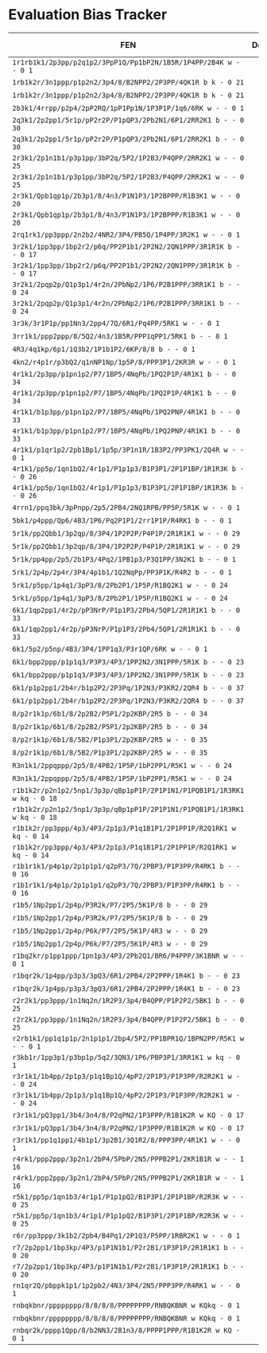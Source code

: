 # Evaluation Bias Tracker

| FEN | Depth | SeaJay (cp) | Komodo (cp) | Delta | SeaJay Best | Komodo Best |
| --- | ---: | ---: | ---: | ---: | --- | --- |
| `1r1rb1k1/2p3pp/p2q1p2/3PpP1Q/Pp1bP2N/1B5R/1P4PP/2B4K w - - 0 1` | 18 | -1 | 585 | -586 | Qxh7+ | Qxh7+ |
| `1rb1k2r/3n1ppp/p1p2n2/3p4/8/B2NPP2/2P3PP/4QK1R b k - 0 21` | 14 | -38 | -229 | 191 | Rb5 | Rb5 |
| `1rb1k2r/3n1ppp/p1p2n2/3p4/8/B2NPP2/2P3PP/4QK1R b k - 0 21` | 18 | -49 | -223 | 174 | Rb5 | Rb5 |
| `2b3k1/4rrpp/p2p4/2pP2RQ/1pP1Pp1N/1P3P1P/1q6/6RK w - - 0 1` | 18 | -196 | 31994 | -32190 | Qh6 | Qxh7+ |
| `2q3k1/2p2pp1/5r1p/pP2r2P/P1pQP3/2Pb2N1/6P1/2RR2K1 b - - 0 30` | 14 | 83 | 260 | -177 | Rg5 | Rg5 |
| `2q3k1/2p2pp1/5r1p/pP2r2P/P1pQP3/2Pb2N1/6P1/2RR2K1 b - - 0 30` | 18 | 94 | 203 | -109 | Rg5 | Rg5 |
| `2r3k1/2p1n1b1/p3p1pp/3bP2q/5P2/1P2B3/P4QPP/2RR2K1 w - - 0 25` | 14 | 9 | -93 | 102 | Bc5 | h3 |
| `2r3k1/2p1n1b1/p3p1pp/3bP2q/5P2/1P2B3/P4QPP/2RR2K1 w - - 0 25` | 18 | -10 | -124 | 114 | Rd2 | h3 |
| `2r3k1/Qpb1qp1p/2b3p1/8/4n3/P1N1P3/1P2BPPP/R1B3K1 w - - 0 20` | 14 | 51 | -177 | 228 | Nxe4 | f3 |
| `2r3k1/Qpb1qp1p/2b3p1/8/4n3/P1N1P3/1P2BPPP/R1B3K1 w - - 0 20` | 18 | -12 | -169 | 157 | Nxe4 | Nxe4 |
| `2rq1rk1/pp3ppp/2n2b2/4NR2/3P4/PB5Q/1P4PP/3R2K1 w - - 0 1` | 18 | 214 | 31994 | -31780 | Rxf6 | Qxh7+ |
| `3r2k1/1pp3pp/1bp2r2/p6q/PP2P1b1/2P2N2/2QN1PPP/3R1R1K b - - 0 17` | 14 | -54 | 99 | -153 | Rxd2 | Rdf8 |
| `3r2k1/1pp3pp/1bp2r2/p6q/PP2P1b1/2P2N2/2QN1PPP/3R1R1K b - - 0 17` | 18 | 23 | 112 | -89 | Rxd2 | Rdf8 |
| `3r2k1/2pqp2p/Q1p3p1/4r2n/2PbNp2/1P6/P2B1PPP/3RR1K1 b - - 0 24` | 14 | 26 | 102 | -76 | Bc5 | Qg4 |
| `3r2k1/2pqp2p/Q1p3p1/4r2n/2PbNp2/1P6/P2B1PPP/3RR1K1 b - - 0 24` | 18 | 38 | 289 | -251 | Bc5 | Qg4 |
| `3r3k/3r1P1p/pp1Nn3/2pp4/7Q/6R1/Pq4PP/5RK1 w - - 0 1` | 10 | 31996 | 31996 | 0 | Nb7 | Qxd8+ |
| `3rr1k1/ppp2ppp/8/5Q2/4n3/1B5R/PPP1qPP1/5RK1 b - - 0 1` | 18 | 484 | 664 | -180 | Qxf1+ | Qxf1+ |
| `4R3/4q1kp/6p1/1Q3b2/1P1b1P2/6KP/8/8 b - - 0 1` | 18 | 363 | 31997 | -31634 | Qh4+ | Qh4+ |
| `4kn2/r4p1r/p3bQ2/q1nNP1Np/1p5P/8/PPP3P1/2KR3R w - - 0 1` | 10 | 31998 | 31998 | 0 | Nxh7 | Qe7+ |
| `4r1k1/2p3pp/p1pn1p2/P7/1BP5/4NqPb/1PQ2P1P/4R1K1 b - - 0 34` | 14 | 92 | 203 | -111 | Nf5 | Ne4 |
| `4r1k1/2p3pp/p1pn1p2/P7/1BP5/4NqPb/1PQ2P1P/4R1K1 b - - 0 34` | 18 | 126 | 203 | -77 | Nf5 | Ne4 |
| `4r1k1/b1p3pp/p1pn1p2/P7/1BP5/4NqPb/1PQ2PNP/4R1K1 b - - 0 33` | 14 | 21 | 193 | -172 | Bd4 | Bxe3 |
| `4r1k1/b1p3pp/p1pn1p2/P7/1BP5/4NqPb/1PQ2PNP/4R1K1 b - - 0 33` | 18 | 87 | 190 | -103 | Bxe3 | Bxe3 |
| `4r1k1/p1qr1p2/2pb1Bp1/1p5p/3P1n1R/1B3P2/PP3PK1/2Q4R w - - 0 1` | 18 | 155 | 31994 | -31839 | Qxf4 | Qxf4 |
| `4r1k1/pp5p/1qn1bQ2/4r1p1/P1p1p3/B1P3P1/2P1P1BP/1R1R3K b - - 0 26` | 14 | -117 | -238 | 121 | Qa6 | Rd5 |
| `4r1k1/pp5p/1qn1bQ2/4r1p1/P1p1p3/B1P3P1/2P1P1BP/1R1R3K b - - 0 26` | 18 | -143 | -225 | 82 | Rd5 | Rd5 |
| `4rrn1/ppq3bk/3pPnpp/2p5/2PB4/2NQ1RPB/PP5P/5R1K w - - 0 1` | 18 | 291 | 1108 | -817 | Qxg6+ | Qxg6+ |
| `5bk1/p4ppp/Qp6/4B3/1P6/Pq2P1P1/2rr1P1P/R4RK1 b - - 0 1` | 18 | 198 | 31992 | -31794 | Qxe3 | Qxe3 |
| `5r1k/pp2Qbb1/3p2qp/8/3P4/1P2P2P/P4P1P/2R1R1K1 w - - 0 29` | 14 | -93 | -479 | 386 | Kf1 | Kf1 |
| `5r1k/pp2Qbb1/3p2qp/8/3P4/1P2P2P/P4P1P/2R1R1K1 w - - 0 29` | 18 | -89 | -483 | 394 | Kf1 | Kf1 |
| `5r1k/pp4pp/2p5/2b1P3/4Pq2/1PB1p3/P3Q1PP/3N2K1 b - - 0 1` | 18 | 599 | 905 | -306 | Qf1+ | Qf1+ |
| `5rk1/2p4p/2p4r/3P4/4p1b1/1Q2NqPp/PP3P1K/R4R2 b - - 0 1` | 18 | 34 | 82 | -48 | cxd5 | cxd5 |
| `5rk1/p5pp/1p4q1/3pP3/8/2Pb2P1/1P5P/R1BQ2K1 w - - 0 24` | 14 | -58 | -161 | 103 | Be3 | Be3 |
| `5rk1/p5pp/1p4q1/3pP3/8/2Pb2P1/1P5P/R1BQ2K1 w - - 0 24` | 18 | -39 | -174 | 135 | Be3 | Be3 |
| `6k1/1qp2pp1/4r2p/pP3NrP/P1p1P3/2Pb4/5QP1/2R1R1K1 b - - 0 33` | 14 | 148 | 329 | -181 | Rxh5 | Rf6 |
| `6k1/1qp2pp1/4r2p/pP3NrP/P1p1P3/2Pb4/5QP1/2R1R1K1 b - - 0 33` | 18 | 158 | 364 | -206 | Qb6 | Rf6 |
| `6k1/5p2/p5np/4B3/3P4/1PP1q3/P3r1QP/6RK w - - 0 1` | 11 | 31997 | 31997 | 0 | Qa8+ | Qa8+ |
| `6k1/bpp2ppp/p1p1q3/P3P3/4P3/1PP2N2/3N1PPP/5R1K b - - 0 23` | 14 | 23 | 256 | -233 | Qd7 | g5 |
| `6k1/bpp2ppp/p1p1q3/P3P3/4P3/1PP2N2/3N1PPP/5R1K b - - 0 23` | 18 | 78 | 250 | -172 | Qd7 | g5 |
| `6k1/p1p2pp1/2b4r/b1p2P2/2P3Pq/1P2N3/P3KR2/2QR4 b - - 0 37` | 14 | -102 | 183 | -285 | Qg3 | Qg3 |
| `6k1/p1p2pp1/2b4r/b1p2P2/2P3Pq/1P2N3/P3KR2/2QR4 b - - 0 37` | 18 | -114 | 223 | -337 | Qg3 | Qg3 |
| `8/p2r1k1p/6b1/8/2p2B2/P5P1/2p2KBP/2R5 b - - 0 34` | 14 | 48 | -266 | 314 | Kf6 | c3 |
| `8/p2r1k1p/6b1/8/2p2B2/P5P1/2p2KBP/2R5 b - - 0 34` | 18 | 19 | -250 | 269 | Kf6 | c3 |
| `8/p2r1k1p/6b1/8/5B2/P1p3P1/2p2KBP/2R5 w - - 0 35` | 14 | -47 | 272 | -319 | Bf3 | Ke2 |
| `8/p2r1k1p/6b1/8/5B2/P1p3P1/2p2KBP/2R5 w - - 0 35` | 18 | -2 | 265 | -267 | Bc6 | Ke2 |
| `R3n1k1/2ppqppp/2p5/8/4PB2/1P5P/1bP2PP1/R5K1 w - - 0 24` | 14 | -66 | -291 | 225 | R1a4 | R1a4 |
| `R3n1k1/2ppqppp/2p5/8/4PB2/1P5P/1bP2PP1/R5K1 w - - 0 24` | 18 | -120 | -342 | 222 | Rd1 | Re1 |
| `r1b1k2r/p2n1p2/5np1/3p3p/qBp1pP1P/2P1P1N1/P1PQB1P1/1R3RK1 w kq - 0 18` | 14 | 128 | 269 | -141 | Nxe4 | Nxe4 |
| `r1b1k2r/p2n1p2/5np1/3p3p/qBp1pP1P/2P1P1N1/P1PQB1P1/1R3RK1 w kq - 0 18` | 18 | 123 | 431 | -308 | Nxe4 | Nxe4 |
| `r1b1k2r/pp3ppp/4p3/4P3/2p1p3/P1q1B1P1/2P1PP1P/R2Q1RK1 w kq - 0 14` | 14 | 59 | 209 | -150 | Qd6 | Qd6 |
| `r1b1k2r/pp3ppp/4p3/4P3/2p1p3/P1q1B1P1/2P1PP1P/R2Q1RK1 w kq - 0 14` | 18 | 68 | 347 | -279 | Qd6 | Qd6 |
| `r1b1r1k1/p4p1p/2p1p1p1/q2pP3/7Q/2PBP3/P1P3PP/R4RK1 b - - 0 16` | 14 | 85 | 5 | 80 | Qxc3 | Rf8 |
| `r1b1r1k1/p4p1p/2p1p1p1/q2pP3/7Q/2PBP3/P1P3PP/R4RK1 b - - 0 16` | 18 | 91 | -21 | 112 | Qxc3 | Rf8 |
| `r1b5/1Np2pp1/2p4p/P3R2k/P7/2P5/5K1P/8 b - - 0 29` | 14 | 95 | 134 | -39 | Kg6 | Kg6 |
| `r1b5/1Np2pp1/2p4p/P3R2k/P7/2P5/5K1P/8 b - - 0 29` | 18 | 113 | 149 | -36 | Kg6 | Kg6 |
| `r1b5/1Np2pp1/2p4p/P6k/P7/2P5/5K1P/4R3 w - - 0 29` | 14 | -78 | -86 | 8 | Re5+ | Nd8 |
| `r1b5/1Np2pp1/2p4p/P6k/P7/2P5/5K1P/4R3 w - - 0 29` | 18 | -97 | -77 | -20 | Re5+ | Nd8 |
| `r1bq2kr/p1pp1ppp/1pn1p3/4P3/2Pb2Q1/BR6/P4PPP/3K1BNR w - - 0 1` | 18 | -136 | 524 | -660 | Qxg7+ | Qxg7+ |
| `r1bqr2k/1p4pp/p3p3/3pQ3/6R1/2PB4/2P2PPP/1R4K1 b - - 0 23` | 14 | -18 | -465 | 447 | Qe7 | Re7 |
| `r1bqr2k/1p4pp/p3p3/3pQ3/6R1/2PB4/2P2PPP/1R4K1 b - - 0 23` | 18 | -124 | -546 | 422 | Qd7 | Qe7 |
| `r2r2k1/pp3ppp/1n1Nq2n/1R2P3/3p4/B4QPP/P1P2P2/5BK1 b - - 0 25` | 14 | 29 | -28 | 57 | Rd7 | Nd7 |
| `r2r2k1/pp3ppp/1n1Nq2n/1R2P3/3p4/B4QPP/P1P2P2/5BK1 b - - 0 25` | 18 | 20 | -70 | 90 | Rd7 | Nd7 |
| `r2rb1k1/pp1q1p1p/2n1p1p1/2bp4/5P2/PP1BPR1Q/1BPN2PP/R5K1 w - - 0 1` | 18 | 265 | 31996 | -31731 | Ne4 | Qxh7+ |
| `r3kb1r/1pp3p1/p3bp1p/5q2/3QN3/1P6/PBP3P1/3RR1K1 w kq - 0 1` | 16 | 31995 | 31995 | 0 | Qd7+ | Qd7+ |
| `r3r1k1/1b4pp/2p1p3/p1q1Bp1Q/4pP2/2P1P3/P1P3PP/R2R2K1 w - - 0 24` | 14 | 2 | 195 | -193 | Kh1 | Rd6 |
| `r3r1k1/1b4pp/2p1p3/p1q1Bp1Q/4pP2/2P1P3/P1P3PP/R2R2K1 w - - 0 24` | 18 | 51 | 182 | -131 | Qh4 | Rd6 |
| `r3r1k1/pQ3pp1/3b4/3n4/8/P2qPN2/1P3PPP/R1B1K2R w KQ - 0 17` | 14 | 57 | -235 | 292 | Nd4 | Nd4 |
| `r3r1k1/pQ3pp1/3b4/3n4/8/P2qPN2/1P3PPP/R1B1K2R w KQ - 0 17` | 18 | 38 | -233 | 271 | Ng5 | Nd4 |
| `r3r1k1/pp1q1pp1/4b1p1/3p2B1/3Q1R2/8/PPP3PP/4R1K1 w - - 0 1` | 18 | -112 | 31996 | -32108 | Rh4 | Qxg7+ |
| `r4rk1/ppp2ppp/3p2n1/2bP4/5PbP/2N5/PPPB2P1/2KR1B1R w - - 1 16` | 14 | 33 | 14 | 19 | h5 | Re1 |
| `r4rk1/ppp2ppp/3p2n1/2bP4/5PbP/2N5/PPPB2P1/2KR1B1R w - - 1 16` | 18 | 27 | -30 | 57 | h5 | Re1 |
| `r5k1/pp5p/1qn1b3/4r1p1/P1p1pQ2/B1P3P1/2P1P1BP/R2R3K w - - 0 25` | 14 | 50 | 275 | -225 | Qf6 | Qf6 |
| `r5k1/pp5p/1qn1b3/4r1p1/P1p1pQ2/B1P3P1/2P1P1BP/R2R3K w - - 0 25` | 18 | 78 | 317 | -239 | Qf6 | Qf6 |
| `r6r/pp3ppp/3k1b2/2pb4/B4Pq1/2P1Q3/P5PP/1RBR2K1 w - - 0 1` | 18 | 317 | 31996 | -31679 | Qf2 | Qxc5+ |
| `r7/2p2pp1/1bp3kp/4P3/p1P1N1b1/P2r2B1/1P3P1P/2R1R1K1 b - - 0 20` | 14 | 127 | 164 | -37 | Rb8 | Rb3 |
| `r7/2p2pp1/1bp3kp/4P3/p1P1N1b1/P2r2B1/1P3P1P/2R1R1K1 b - - 0 20` | 18 | 160 | 191 | -31 | Rb8 | Bd4 |
| `rn1qr2Q/pbppk1p1/1p2pb2/4N3/3P4/2N5/PPP3PP/R4RK1 w - - 0 1` | 18 | 61 | 31995 | -31934 | Qxg7+ | Qxg7+ |
| `rnbqkbnr/pppppppp/8/8/8/8/PPPPPPPP/RNBQKBNR w KQkq - 0 1` | 1 | 49 | 84 | -35 | Nc3 | e3 |
| `rnbqkbnr/pppppppp/8/8/8/8/PPPPPPPP/RNBQKBNR w KQkq - 0 1` | 18 | 25 | 50 | -25 | e4 | e4 |
| `rnbqr2k/pppp1Qpp/8/b2NN3/2B1n3/8/PPPP1PPP/R1B1K2R w KQ - 0 1` | 12 | 31996 | 31996 | 0 | Qg8+ | Qg8+ |
